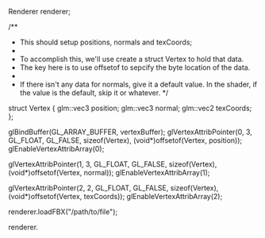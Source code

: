 Renderer renderer;

/**
 * This should setup positions, normals and texCoords;
 * 
 * To accomplish this, we'll use create a struct Vertex to hold that data.
 * The key here is to use offsetof to sepcify the byte location of the data.
 * 
 * If there isn't any data for normals, give it a default value. In the shader, if the value is the default, skip it or whatever.
 */

struct Vertex {
  glm::vec3 position;
  glm::vec3 normal;
  glm::vec2 texCoords;
};

glBindBuffer(GL_ARRAY_BUFFER, vertexBuffer);
glVertexAttribPointer(0, 3, GL_FLOAT, GL_FALSE, sizeof(Vertex), (void*)offsetof(Vertex, position));
glEnableVertexAttribArray(0);

glVertexAttribPointer(1, 3, GL_FLOAT, GL_FALSE, sizeof(Vertex), (void*)offsetof(Vertex, normal));
glEnableVertexAttribArray(1);

glVertexAttribPointer(2, 2, GL_FLOAT, GL_FALSE, sizeof(Vertex), (void*)offsetof(Vertex, texCoords));
glEnableVertexAttribArray(2);

renderer.loadFBX("/path/to/file");

renderer.